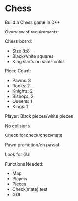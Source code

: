 # Chess
Build a Chess game in C++

Overview of requirements:

Chess board: 
  - Size 8x8 
  - Black/white squares 
  - King starts on same color
    
Piece Count:
  - Pawns:   8 
  - Rooks:   2 
  - Knights: 2 
  - Bishops: 2 
  - Queens:  1 
  - Kings:   1

Player: Black pieces/white pieces

No colisions 

Check for check/checkmate 

Pawn promotion/en passat

Look for GUI

Functions Needed:
  - Map
  - Players
  - Pieces
  - Check(mate) test
  - GUI
  
